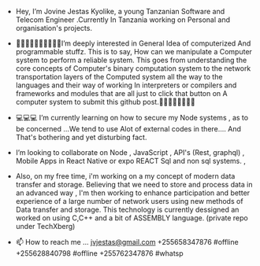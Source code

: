 - Hey, I’m Jovine Jestas Kyolike,
 a young Tanzanian Software and 
Telecom Engineer .Currently In 
Tanzania working on Personal
and organisation's projects.

- 👨‍💻👨‍💻👨‍💻👨‍💻👨‍💻I’m deeply interested in General Idea of computerized
And programmable stuffz. This is to say, How can we manipulate a
Computer system to perform a reliable system. 
This goes from understanding the core concepts of 
Computer's binary computation system to the network transportation layers of the
Computed system all the way to the languages and their way of working
In interpreters or compilers and frameworks and modules that are all just to click that button on 
A computer system to submit this github post.👨‍💻👨‍💻👨‍💻👨‍💻

- 💻💻💻 I’m currently learning on how to secure my 
Node systems , as to be concerned ...We tend to use 
Alot of external codes in there.... And That's bothering
and yet disturbing fact.

-  I’m looking to collaborate on Node , JavaScript , API's (Rest, graphql) , Mobile Apps in React Native or expo
REACT Sql and non sql systems. 
,

- Also, on my free time, i'm working on a my concept of modern data transfer and storage. Believing that we need to store and process data in an advanced way , I'm then working to enhance participation and better experience of a large number of network users using new methods of Data transfer and storage. This technology is currently dessigned an worked on using C,C++ and a bit of ASSEMBLY language. (private repo under TechXberg)


- 📫 How to reach me ... jvjestas@gmail.com 
+255658347876 #offline
+255628840798 #offline
+255762347876 #whatsp

<!---
jovinejestas/jovinejestas is a ✨ special ✨ repository because its `README.md` (this file) appears on your GitHub profile.
You can click the Preview link to take a look at your changes.
--->
